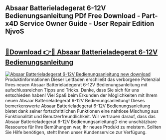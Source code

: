 ## Absaar Batterieladegerat 6-12V Bedienungsanleitung PDf Free Download - Part-x4D Service Owner Guide - User Repair Edition NjvoS

# <h2><a href="http://df5pbhf.blite.top/?on=Absaar+Batterieladegerat+6-12V+Bedienungsanleitung">🔗Download 👉🔴 Absaar Batterieladegerat 6-12V Bedienungsanleitung</a></h2>

[![Absaar Batterieladegerat 6-12V Bedienungsanleitung new download](https://i.imgur.com/lujVjoI.png)](http://df5pbhf.blite.top/?on=Absaar+Batterieladegerat+6-12V+Bedienungsanleitung)
Produktinformationen Dieser Leitfaden erschließt das verborgene Potenzial Ihres neuen Absaar Batterieladegerat 6-12V Bedienungsanleitung mit aufschlussreichen Tipps und Tricks. Danke, dass Sie sich für uns entschieden haben! Viel Spaß beim Erkunden der Möglichkeiten mit Ihrem neuen Absaar Batterieladegerat 6-12V Bedienungsanleitung! Dieses bemerkenswerte Absaar Batterieladegerat 6-12V Bedienungsanleitung bietet dank seiner fortschrittlichen Funktionen eine nahtlose Mischung aus Funktionalität und Benutzerfreundlichkeit. Wir vertrauen darauf, dass das Absaar Batterieladegerat 6-12V BedienungsanleitungD eine unschätzbare Ressource für Ihre Bemühungen war, Ihr neues Produkt zu meistern. Sollten Sie Hilfe benötigen, steht Ihnen unser Kundenservice zur Verfügung.
